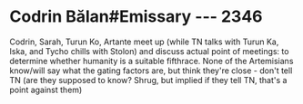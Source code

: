 # Codrin Bălan#Emissary --- 2346

Codrin, Sarah, Turun Ko, Artante meet up (while TN talks with Turun Ka, Iska, and Tycho chills with Stolon) and discuss actual point of meetings: to determine whether humanity is a suitable fifthrace. None of the Artemisians know/will say what the gating factors are, but think they're close - don't tell TN (are they supposed to know? Shrug, but implied if they tell TN, that's a point against them)
